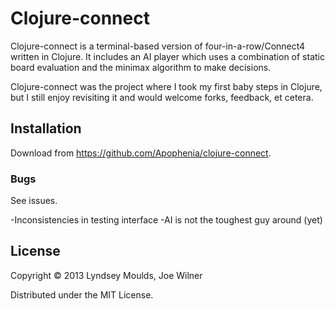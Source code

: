 # Clojure-connect

Clojure-connect is a terminal-based version of four-in-a-row/Connect4 written in Clojure. It includes an AI player which uses a combination of static board evaluation and the minimax algorithm to make decisions.

Clojure-connect was the project where I took my first baby steps in Clojure, but I still enjoy revisiting it and would welcome forks, feedback, et cetera.

## Installation

Download from https://github.com/Apophenia/clojure-connect.

### Bugs
See issues.

-Inconsistencies in testing interface
-AI is not the toughest guy around (yet)

## License

Copyright © 2013 Lyndsey Moulds, Joe Wilner

Distributed under the MIT License.
